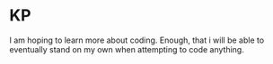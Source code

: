 # KP
I am hoping to learn more about coding. Enough, that i will be able to eventually stand on my own when attempting to code anything.
